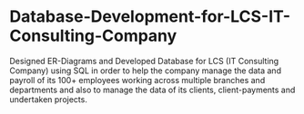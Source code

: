 # Database-Development-for-LCS-IT-Consulting-Company

Designed ER-Diagrams and Developed Database for LCS (IT Consulting Company) using SQL in order to help the company manage the data and payroll of its 100+ employees working across multiple branches and departments and also to manage the data of its clients, client-payments and undertaken projects.
